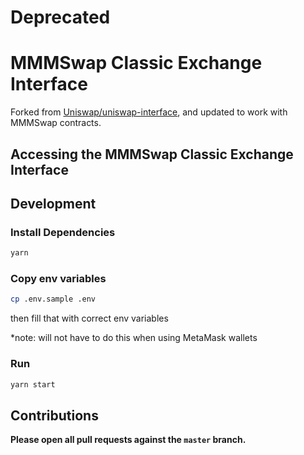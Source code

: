 # Deprecated
# MMMSwap Classic Exchange Interface

Forked from [Uniswap/uniswap-interface](https://github.com/Uniswap/uniswap-interface), and updated to work with MMMSwap contracts.

## Accessing the MMMSwap Classic Exchange Interface


## Development

### Install Dependencies

```bash
yarn
```

### Copy env variables
```bash
cp .env.sample .env
```
then fill that with correct env variables

*note: will not have to do this when using MetaMask wallets

### Run

```bash
yarn start
```

## Contributions

**Please open all pull requests against the `master` branch.**
